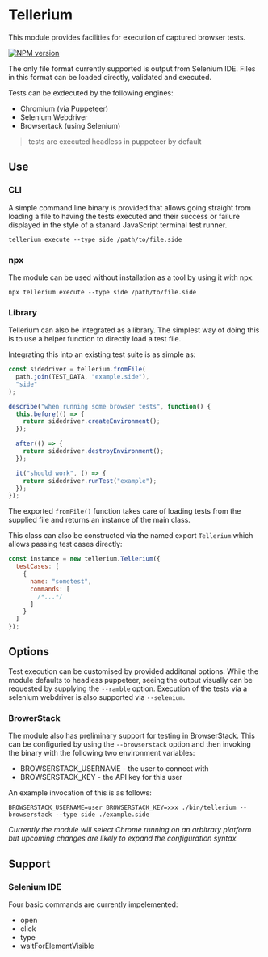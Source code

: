 # Tellerium

This module provides facilities for execution of captured browser tests.

[![NPM version](https://img.shields.io/npm/v/tellerium.svg)](https://www.npmjs.com/package/tellerium)

The only file format currently supported is output from Selenium IDE.
Files in this format can be loaded directly, validated and executed.

Tests can be exdecuted by the following engines:

- Chromium (via Puppeteer)
- Selenium Webdriver
- Browsertack (using Selenium)

> tests are executed headless in puppeteer by default

## Use

### CLI

A simple command line binary is provided that allows going straight from
loading a file to having the tests executed and their success or failure
displayed in the style of a stanard JavaScript terminal test runner.

```
tellerium execute --type side /path/to/file.side
```

### npx

The module can be used without installation as a tool by using it with npx:

```
npx tellerium execute --type side /path/to/file.side
```

### Library

Tellerium can also be integrated as a library. The simplest way of
doing this is to use a helper function to directly load a test file.

Integrating this into an existing test suite is as simple as:

```js
const sidedriver = tellerium.fromFile(
  path.join(TEST_DATA, "example.side"),
  "side"
);

describe("when running some browser tests", function() {
  this.before(() => {
    return sidedriver.createEnvironment();
  });

  after(() => {
    return sidedriver.destroyEnvironment();
  });

  it("should work", () => {
    return sidedriver.runTest("example");
  });
});
```

The exported `fromFile()` function takes care of loading tests
from the supplied file and returns an instance of the main class.

This class can also be constructed via the named export `Tellerium`
which allows passing test cases directly:

```js
const instance = new tellerium.Tellerium({
  testCases: [
    {
      name: "sometest",
      commands: [
        /*...*/
      ]
    }
  ]
});
```

## Options

Test execution can be customised by provided additonal options. While
the module defaults to headless puppeteer, seeing the output visually
can be requested by supplying the `--ramble` option. Execution of the
tests via a selenium webdriver is also supported via `--selenium`.

### BrowerStack

The module also has preliminary support for testing in BrowserStack.
This can be configuried by using the `--browserstack` option and then
invoking the binary with the following two environment variables:

- BROWSERSTACK_USERNAME - the user to connect with
- BROWSERSTACK_KEY - the API key for this user

An example invocation of this is as follows:

```
BROWSERSTACK_USERNAME=user BROWSERSTACK_KEY=xxx ./bin/tellerium --browserstack --type side ./example.side
```

_Currently the module will select Chrome running on an arbitrary platform_
_but upcoming changes are likely to expand the configuration syntax._

## Support

### Selenium IDE

Four basic commands are currently impelemented:

- open
- click
- type
- waitForElementVisible
